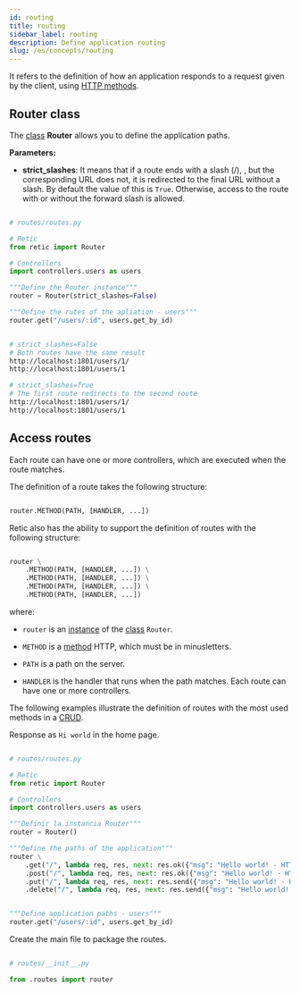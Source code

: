 ```yaml
---
id: routing
title: routing
sidebar_label: routing
description: Define application routing
slug: /es/concepts/routing
---
```



It refers to the definition of how an application responds to a request given by the client, using [HTTP methods](https://developer.mozilla.org/es/docs/Web/HTTP/Methods).

## Router class

The [class](https://retic.land/manual/es/glossary/#clase "Glosario de Términos") **Router** allows you to define the application paths.

**Parameters:**

- **strict_slashes**: It means that if a route ends with a slash (/), , but the corresponding URL does not, it is redirected to the final URL without a slash. By default the value of this is `True`. Otherwise, access to the route with or without the forward slash is allowed.

```python

# routes/routes.py

# Retic
from retic import Router

# Controllers
import controllers.users as users

"""Define the Router instance"""
router = Router(strict_slashes=False)

"""Define the rutes of the apliation - users"""
router.get("/users/:id", users.get_by_id)

```

```bash

# strict_slashes=False
# Both routes have the same result
http://localhost:1801/users/1/
http://localhost:1801/users/1

# strict_slashes=True
# The first route redirects to the second route
http://localhost:1801/users/1/
http://localhost:1801/users/1

```

## Access routes

Each route can have one or more controllers, which are executed when the route matches.

The definition of a route takes the following structure:

```python

router.METHOD(PATH, [HANDLER, ...])

```
Retic also has the ability to support the definition of routes with the following structure:

```python

router \
    .METHOD(PATH, [HANDLER, ...]) \
    .METHOD(PATH, [HANDLER, ...]) \
    .METHOD(PATH, [HANDLER, ...]) \
    .METHOD(PATH, [HANDLER, ...])

```

where:

- `router` is an [instance](https://retic.land/manual/es/glossary/#instancia "Glosario de Términos") of the [class](https://retic.land/manual/es/glossary/#clase "Glosario de Términos") `Router`.

- `METHOD` is a [method](https://retic.land/manual/es/glossary/#m%C3%A9todo "Glosario de Términos") HTTP, which must be in minusletters.

- `PATH` is a path on the server.

- `HANDLER` is the handler that runs when the path matches. Each route can have one or more controllers.

The following examples illustrate the definition of routes with the most used methods in a [CRUD](https://es.wikipedia.org/wiki/CRUD).

Response as `Hi world` in the home page.

```python

# routes/routes.py

# Retic
from retic import Router

# Controllers
import controllers.users as users

"""Definir la instancia Router"""
router = Router()

"""Define the paths of the application"""
router \
    .get("/", lambda req, res, next: res.ok({"msg": "Hello world! - HTTP GET"})) \
    .post("/", lambda req, res, next: res.ok({"msg": "Hello world! - HTTP POST"})) \
    .put("/", lambda req, res, next: res.send({"msg": "Hello world! - HTTP PUT"})) \
    .delete("/", lambda req, res, next: res.send({"msg": "Hello world! - HTTP DELETE"}))


"""Define application paths - users"""
router.get("/users/:id", users.get_by_id)

```

Create the main file to package the routes.

```python

# routes/__init__.py

from .routes import router

```
